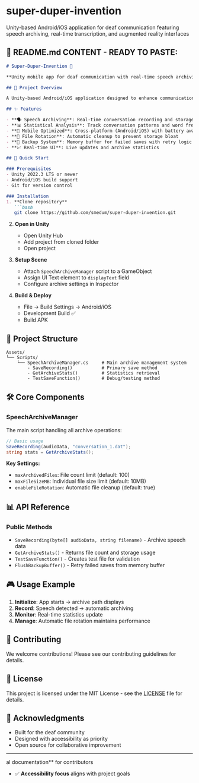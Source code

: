 # super-duper-invention
Unity-based Android/iOS application for deaf communication featuring speech archiving, real-time transcription, and augmented reality interfaces
## 📝 **README.md CONTENT - READY TO PASTE:**

```markdown
# Super-Duper-Invention 🚀

**Unity mobile app for deaf communication with real-time speech archiving and statistical analysis**

## 🎯 Project Overview

A Unity-based Android/iOS application designed to enhance communication accessibility for the deaf community through advanced speech-to-text archival systems.

## ✨ Features

- **🗣️ Speech Archiving**: Real-time conversation recording and storage
- **📊 Statistical Analysis**: Track conversation patterns and word frequency  
- **📱 Mobile Optimized**: Cross-platform (Android/iOS) with battery awareness
- **🔄 File Rotation**: Automatic cleanup to prevent storage bloat
- **💾 Backup System**: Memory buffer for failed saves with retry logic
- **📈 Real-time UI**: Live updates and archive statistics

## 🚀 Quick Start

### Prerequisites
- Unity 2022.3 LTS or newer
- Android/iOS build support
- Git for version control

### Installation
1. **Clone repository**
   ```bash
   git clone https://github.com/smedum/super-duper-invention.git
   ```

2. **Open in Unity**
   - Open Unity Hub
   - Add project from cloned folder
   - Open project

3. **Setup Scene**
   - Attach `SpeechArchiveManager` script to a GameObject
   - Assign UI Text element to `displayText` field
   - Configure archive settings in Inspector

4. **Build & Deploy**
   - File → Build Settings → Android/iOS
   - Development Build ✅
   - Build APK

## 📁 Project Structure

```
Assets/
└── Scripts/
    └── SpeechArchiveManager.cs     # Main archive management system
        - SaveRecording()           # Primary save method
        - GetArchiveStats()         # Statistics retrieval
        - TestSaveFunction()        # Debug/testing method
```

## 🛠️ Core Components

### SpeechArchiveManager
The main script handling all archive operations:

```csharp
// Basic usage
SaveRecording(audioData, "conversation_1.dat");
string stats = GetArchiveStats();
```

**Key Settings:**
- `maxArchivedFiles`: File count limit (default: 100)
- `maxFileSizeMB`: Individual file size limit (default: 10MB)
- `enableFileRotation`: Automatic file cleanup (default: true)

## 📊 API Reference

### Public Methods
- `SaveRecording(byte[] audioData, string filename)` - Archive speech data
- `GetArchiveStats()` - Returns file count and storage usage  
- `TestSaveFunction()` - Creates test file for validation
- `FlushBackupBuffer()` - Retry failed saves from memory buffer

## 🎮 Usage Example

1. **Initialize**: App starts → archive path displays
2. **Record**: Speech detected → automatic archiving
3. **Monitor**: Real-time statistics update
4. **Manage**: Automatic file rotation maintains performance

## 🤝 Contributing

We welcome contributions! Please see our contributing guidelines for details.

## 📄 License

This project is licensed under the MIT License - see the [LICENSE](LICENSE) file for details.

## 🙏 Acknowledgments

- Built for the deaf community
- Designed with accessibility as priority
- Open source for collaborative improvement

---

al documentation** for contributors
- ✅ **Accessibility focus** aligns with project goals


